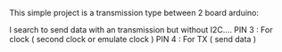 This simple project is a transmission type between 2 board arduino:

I search to send data with an transmission but without I2C....
PIN 3 : For clock  ( second clock or emulate clock )
PIN 4 : For TX ( send data )
